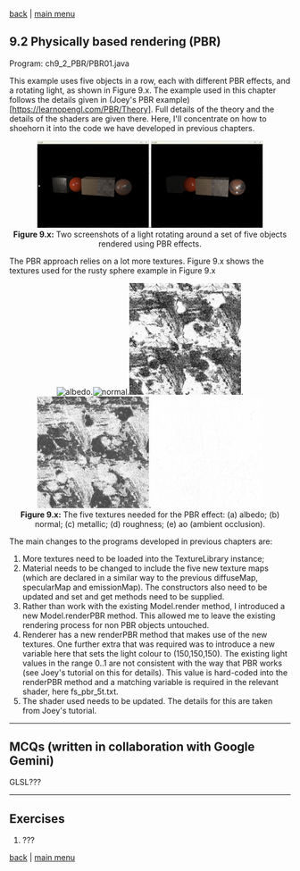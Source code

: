 [back](ch9.md) | [main menu](../README.md)
 
## 9.2 Physically based rendering (PBR)

Program: ch9_2_PBR/PBR01.java

This example uses five objects in a row, each with different PBR effects, and a rotating light, as shown in Figure 9.x. The example used in this chapter follows the details given in (Joey's PBR example)[https://learnopengl.com/PBR/Theory]. Full details of the theory and the details of the shaders are given there. Here, I'll concentrate on how to shoehorn it into the code we have developed in previous chapters.

<p align="center">
  <img src="ch9_img/ch9_2_PBR1.png" alt="PBR" width="200">.<img src="ch9_img/ch9_2_PBR2.png" alt="PBR" width="200"><br>
  <strong>Figure 9.x:</strong> Two screenshots of a light rotating around a set of five objects rendered using PBR effects.
</p>

The PBR approach relies on a lot more textures. Figure 9.x shows the textures used for the rusty sphere example in Figure 9.x

<p align="center">
  <img src="ch9_img/albedo.png" alt="albedo" width="200">.<img src="ch9_img/normal.png" alt="normal" width="200">.<img src="ch9_img/metallic.png" alt="metallic" width="200">.<img src="ch9_img/roughness.png" alt="roughness" width="200">.<img src="ch9_img/ao.png" alt="ao" width="200"><br>
  <strong>Figure 9.x:</strong> The five textures needed for the PBR effect: (a) albedo; (b) normal; (c) metallic; (d) roughness; (e) ao (ambient occlusion).
</p>

The main changes to the programs developed in previous chapters are:

1. More textures need to be loaded into the TextureLibrary instance;
2. Material needs to be changed to include the five new texture maps (which are declared in a similar way to the previous diffuseMap, specularMap and emissionMap). The constructors also need to be updated and set and get methods need to be supplied.
3. Rather than work with the existing Model.render method, I introduced a new Model.renderPBR method. This allowed me to leave the existing rendering process for non PBR objects untouched.
4. Renderer has a new renderPBR method that makes use of the new textures. One further extra that was required was to introduce a new variable here that sets the light colour to (150,150,150). The existing light values in the range 0..1 are not consistent with the way that PBR works (see Joey's tutorial on this for details). This value is hard-coded into the renderPBR method and a matching variable is required in the relevant shader, here fs_pbr_5t.txt.
5. The shader used needs to be updated. The details for this are taken from Joey's tutorial.

---


## MCQs (written in collaboration with Google Gemini)

GLSL???

---

## Exercises

1. ???

[back](ch9.md) | [main menu](../README.md)
